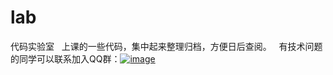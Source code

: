 # lab
代码实验室
 
上课的一些代码，集中起来整理归档，方便日后查阅。
 
有技术问题的同学可以联系加入QQ群：<a href="//shang.qq.com/wpa/qunwpa?idkey=bc2c3338276a40ac72131230ad041a00c60a2fe45172ab6b9a93fea44cf0e6fa">![image](https://github.com/vincent040/lab/blob/master/resources/QQ_qun.png?raw=true)
